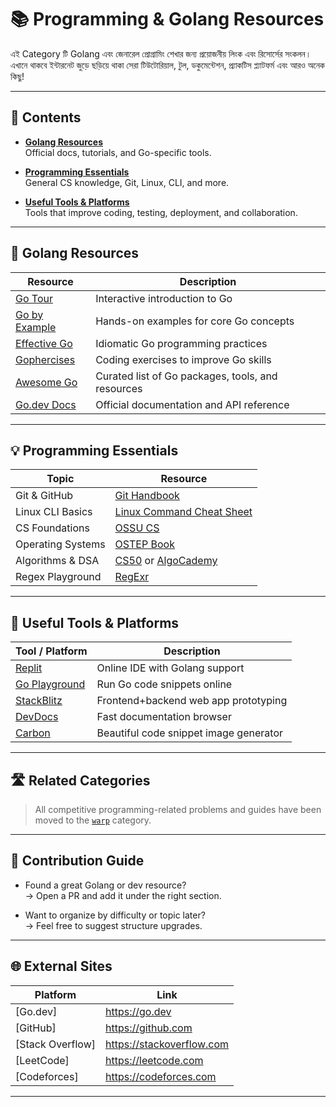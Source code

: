 # 📚 Programming & Golang Resources

এই Category টি Golang এবং জেনারেল প্রোগ্রামিং শেখার জন্য প্রয়োজনীয় লিংক এবং রিসোর্সের সংকলন। এখানে থাকবে ইন্টারনেট জুড়ে ছড়িয়ে থাকা সেরা টিউটোরিয়াল, টুল, ডকুমেন্টেশন, প্র্যাকটিস প্ল্যাটফর্ম এবং আরও অনেক কিছু!

---

## 📌 Contents

- **[Golang Resources](#golang-resources)**  
  Official docs, tutorials, and Go-specific tools.

- **[Programming Essentials](#programming-essentials)**  
  General CS knowledge, Git, Linux, CLI, and more.

- **[Useful Tools & Platforms](#useful-tools--platforms)**  
  Tools that improve coding, testing, deployment, and collaboration.

---

## 🧠 Golang Resources

| Resource                  | Description                                         |
|--------------------------|-----------------------------------------------------|
| [Go Tour]                | Interactive introduction to Go                     |
| [Go by Example]          | Hands-on examples for core Go concepts              |
| [Effective Go]           | Idiomatic Go programming practices                  |
| [Gophercises]            | Coding exercises to improve Go skills               |
| [Awesome Go]             | Curated list of Go packages, tools, and resources   |
| [Go.dev Docs]            | Official documentation and API reference            |

---

## 💡 Programming Essentials

| Topic                    | Resource                                             |
|-------------------------|------------------------------------------------------|
| Git & GitHub            | [Git Handbook](https://guides.github.com/introduction/git-handbook/) |
| Linux CLI Basics        | [Linux Command Cheat Sheet](https://ubuntu.com/tutorials/command-line-for-beginners#1-overview) |
| CS Foundations          | [OSSU CS](https://github.com/ossu/computer-science) |
| Operating Systems       | [OSTEP Book](https://pages.cs.wisc.edu/~remzi/OSTEP/) |
| Algorithms & DSA        | [CS50](https://cs50.harvard.edu/x/) or [AlgoCademy](https://alright.dev/) |
| Regex Playground        | [RegExr](https://regexr.com/)                       |

---

## 🧰 Useful Tools & Platforms

| Tool / Platform         | Description                                          |
|-------------------------|------------------------------------------------------|
| [Replit](https://replit.com/) | Online IDE with Golang support                   |
| [Go Playground](https://go.dev/play/) | Run Go code snippets online                |
| [StackBlitz](https://stackblitz.com/) | Frontend+backend web app prototyping       |
| [DevDocs](https://devdocs.io) | Fast documentation browser                     |
| [Carbon](https://carbon.now.sh/) | Beautiful code snippet image generator        |

---

## 🛣️ Related Categories

> All competitive programming-related problems and guides have been moved to the [`warp`](https://nesohq.github.io/bgce-archive/warp/cp-guide.html) category.

---

## 🚀 Contribution Guide

- Found a great Golang or dev resource?  
  → Open a PR and add it under the right section.

- Want to organize by difficulty or topic later?  
  → Feel free to suggest structure upgrades.

---

## 🌐 External Sites

| Platform      | Link                      |
|---------------|---------------------------|
| [Go.dev]      | https://go.dev            |
| [GitHub]      | https://github.com        |
| [Stack Overflow] | https://stackoverflow.com |
| [LeetCode]    | https://leetcode.com      |
| [Codeforces]  | https://codeforces.com    |

---

[Go Tour]: https://go.dev/tour/
[Go by Example]: https://gobyexample.com/
[Effective Go]: https://go.dev/doc/effective_go
[Gophercises]: https://gophercises.com/
[Awesome Go]: https://github.com/avelino/awesome-go
[Go.dev Docs]: https://pkg.go.dev/golang.org/x